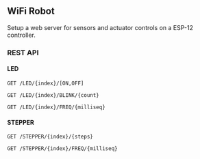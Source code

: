 ## WiFi Robot

Setup a web server for sensors and actuator controls on a ESP-12 controller.

### REST API


#### LED

```
GET /LED/{index}/[ON,OFF]
```

```
GET /LED/{index}/BLINK/{count}
```

```
GET /LED/{index}/FREQ/{milliseq}
```

#### STEPPER

```
GET /STEPPER/{index}/{steps}
```

```
GET /STEPPER/{index}/FREQ/{milliseq}
```

